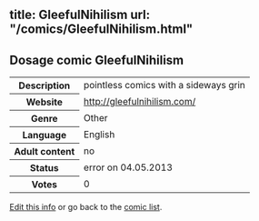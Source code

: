 title: GleefulNihilism
url: "/comics/GleefulNihilism.html"
---
Dosage comic GleefulNihilism
-----------------------------------------

<p id="msg"></p>
<script type="text/javascript">
if (window.location.search === '?edit_info_mail=sent_ok') {
  var elem = document.getElementById("msg");
  elem.innerHTML = 'Edited information sucessfully sent for review, which is usually done daily. Thanks!';
  elem.className = 'ok';
}
</script>
<table class="comicinfo">
<tr>
<th>Description</th><td>pointless comics with a sideways grin</td>
</tr>
<tr>
<th>Website</th><td><a href="http://gleefulnihilism.com/">http://gleefulnihilism.com/</a></td>
</tr>
<tr>
<th>Genre</th><td>Other</td>
</tr>
<tr>
<th>Language</th><td>English</td>
</tr>
<tr>
<th>Adult content</th><td>no</td>
</tr>
<tr>
<th>Status</th><td>error on 04.05.2013</td>
</tr>
<tr>
<th>Votes</th><td>0</td>
</tr>
</table>

[Edit this info](GleefulNihilism_edit.html) or go back to the [comic list](../comic-index.html).
